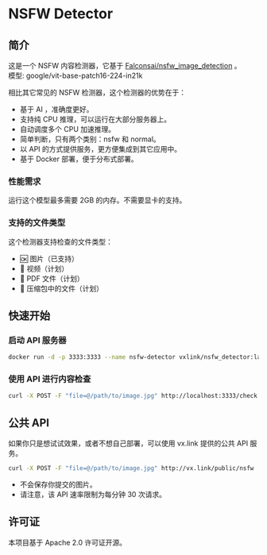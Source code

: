 # NSFW Detector

## 简介

这是一个 NSFW 内容检测器，它基于 [Falconsai/nsfw_image_detection](https://huggingface.co/Falconsai/nsfw_image_detection) 。  
模型: google/vit-base-patch16-224-in21k

相比其它常见的 NSFW 检测器，这个检测器的优势在于：

* 基于 AI ，准确度更好。
* 支持纯 CPU 推理，可以运行在大部分服务器上。
* 自动调度多个 CPU 加速推理。
* 简单判断，只有两个类别：nsfw 和 normal。
* 以 API 的方式提供服务，更方便集成到其它应用中。
* 基于 Docker 部署，便于分布式部署。

### 性能需求

运行这个模型最多需要 2GB 的内存。不需要显卡的支持。

### 支持的文件类型

这个检测器支持检查的文件类型：

* 🆗 图片（已支持）
* 📅 视频（计划）
* 📅 PDF 文件（计划）
* 📅 压缩包中的文件（计划）

## 快速开始

### 启动 API 服务器

```bash
docker run -d -p 3333:3333 --name nsfw-detector vxlink/nsfw_detector:latest
```

### 使用 API 进行内容检查

```bash
curl -X POST -F "file=@/path/to/image.jpg" http://localhost:3333/check
```

## 公共 API

如果你只是想试试效果，或者不想自己部署，可以使用 vx.link 提供的公共 API 服务。

```bash
curl -X POST -F "file=@/path/to/image.jpg" http://vx.link/public/nsfw
```

* 不会保存你提交的图片。
* 请注意，该 API 速率限制为每分钟 30 次请求。

## 许可证

本项目基于 Apache 2.0 许可证开源。
